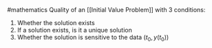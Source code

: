 #mathematics 
Quality of an [[Initial Value Problem]] with 3 conditions:
1. Whether the solution exists
2. If a solution exists, is it a unique solution
3. Whether the solution is sensitive to the data $(t_0,y(t_0))$

